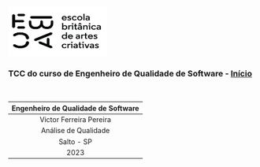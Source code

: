 <img src="ebac.png" width="200" height="100">

### TCC do curso de Engenheiro de Qualidade de Software - [Início](https://github.com/victor-fpereira/TCC-EBAC-QE/blob/main/Indice.md)

</br>

| Engenheiro de Qualidade de Software |
|    :----:                           |
| Victor Ferreira Pereira             |
| Análise de Qualidade                |
| Salto - SP                          |
| 2023                                |

